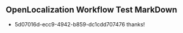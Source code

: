 ## OpenLocalization Workflow Test MarkDown
* 5d07016d-ecc9-4942-b859-dc1cdd707476 thanks!

<!--HONumber=Jul16_HO2-->


